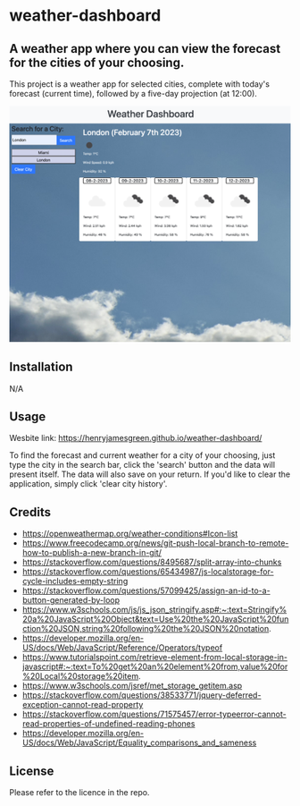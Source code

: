 # weather-dashboard

## A weather app where you can view the forecast for the cities of your choosing.

This project is a weather app for selected cities, complete with today's forecast (current time), followed by a five-day projection (at 12:00).

![](screengrab4.png)

## Installation

N/A

## Usage

Wesbite link: https://henryjamesgreen.github.io/weather-dashboard/

To find the forecast and current weather for a city of your choosing, just type the city in the search bar, click the 'search' button and the data will present itself. The data will also save on your return. If you'd like to clear the application, simply click 'clear city history'.

## Credits

- https://openweathermap.org/weather-conditions#Icon-list
- https://www.freecodecamp.org/news/git-push-local-branch-to-remote-how-to-publish-a-new-branch-in-git/
- https://stackoverflow.com/questions/8495687/split-array-into-chunks
- https://stackoverflow.com/questions/65434987/js-localstorage-for-cycle-includes-empty-string
- https://stackoverflow.com/questions/57099425/assign-an-id-to-a-button-generated-by-loop
- https://www.w3schools.com/js/js_json_stringify.asp#:~:text=Stringify%20a%20JavaScript%20Object&text=Use%20the%20JavaScript%20function%20JSON,string%20following%20the%20JSON%20notation.
- https://developer.mozilla.org/en-US/docs/Web/JavaScript/Reference/Operators/typeof
- https://www.tutorialspoint.com/retrieve-element-from-local-storage-in-javascript#:~:text=To%20get%20an%20element%20from,value%20for%20Local%20storage%20item.
- https://www.w3schools.com/jsref/met_storage_getitem.asp
- https://stackoverflow.com/questions/38533771/jquery-deferred-exception-cannot-read-property
- https://stackoverflow.com/questions/71575457/error-typeerror-cannot-read-properties-of-undefined-reading-phones
- https://developer.mozilla.org/en-US/docs/Web/JavaScript/Equality_comparisons_and_sameness

## License

Please refer to the licence in the repo.
